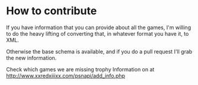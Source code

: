 # How to contribute

If you have information that you can provide about all the games, I'm willing to do the heavy lifting of converting that, in whatever format you have it, to XML.

Otherwise the base schema is available, and if you do a pull request I'll grab the new information.

Check which games we are missing trophy Information on at http://www.xxredxiiixx.com/psnapi/add_info.php
